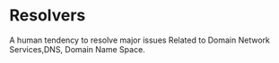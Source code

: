 # Resolvers

A human tendency to resolve major issues Related to Domain Network Services,DNS, Domain Name Space.

